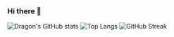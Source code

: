 ### Hi there 👋
![Dragon's GitHub stats](https://github-readme-stats.vercel.app/api?username=CraftingDragon007&theme=blue-green&count_private=true)
![Top Langs](https://github-readme-stats.vercel.app/api/top-langs/?username=CraftingDragon007&theme=blue-green)
![GitHub Streak](https://streak-stats.demolab.com/?user=CraftingDragon007)
